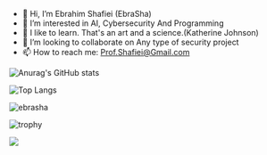 - 👋 Hi, I’m Ebrahim Shafiei (EbraSha) 
- 👀 I’m interested in AI, Cybersecurity And Programming
- 🌱 I like to learn. That's an art and a science.(Katherine Johnson)
- 💞️ I’m looking to collaborate on Any type of security project
- 📫 How to reach me: Prof.Shafiei@Gmail.com

![Anurag's GitHub stats](https://github-readme-stats.vercel.app/api?username=ebrasha&show_icons=true&theme=transparent)

![Top Langs](https://github-readme-stats.vercel.app/api/top-langs/?username=ebrasha&hide_progress=true)



<p><img align="center" src="https://github-readme-streak-stats.herokuapp.com/?user=ebrasha&" alt="ebrasha" /></p>

 

![trophy](https://github-profile-trophy.vercel.app/?username=ebrasha)
<p>
    <img src="https://skillicons.dev/icons?i=c,cs,php,powershell,bash,cpp,django,git,go,java,kubernetes,laravel,mysql,postgres,postman,py,js,html,css,bsd,linux,tailwind,unity,webpack,wordpress,arduino,raspberrypi,redux,react,nextjs,nginx,sqlite,nodejs,gitlab,github,electron,docker,bootstrap,qt,regex,kotlin,visualstudio" />

</p>
